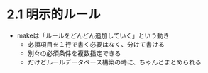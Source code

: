 # 2.1 明示的ルール

* makeは「ルールをどんどん追加していく」という動き
    * 必須項目を１行で書く必要はなく、分けて書ける
    * 別々の必須条件を複数指定できる
    * だけどルールデータベース構築の時に、ちゃんとまとめられる
